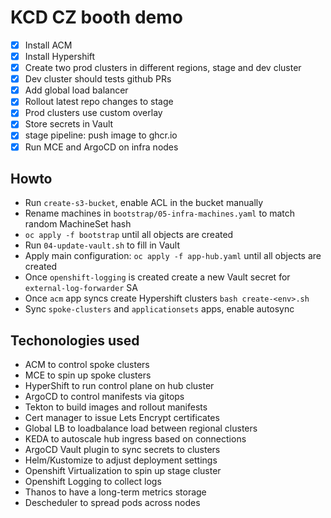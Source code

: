 # KCD CZ booth demo

* [x] Install ACM
* [x] Install Hypershift
* [x] Create two prod clusters in different regions, stage and dev cluster
* [x] Dev cluster should tests github PRs
* [x] Add global load balancer
* [x] Rollout latest repo changes to stage
* [x] Prod clusters use custom overlay
* [x] Store secrets in Vault
* [x] stage pipeline: push image to ghcr.io
* [x] Run MCE and ArgoCD on infra nodes

## Howto

* Run `create-s3-bucket`, enable ACL in the bucket manually
* Rename machines in `bootstrap/05-infra-machines.yaml` to match random MachineSet hash
* `oc apply -f bootstrap` until all objects are created
* Run `04-update-vault.sh` to fill in Vault
* Apply main configuration: `oc apply -f app-hub.yaml` until all objects are created
* Once `openshift-logging` is created create a new Vault secret for `external-log-forwarder` SA
* Once `acm` app syncs create Hypershift clusters `bash create-<env>.sh`
* Sync `spoke-clusters` and `applicationsets` apps, enable autosync

## Techonologies used

* ACM to control spoke clusters
* MCE to spin up spoke clusters
* HyperShift to run control plane on hub cluster
* ArgoCD to control manifests via gitops
* Tekton to build images and rollout manifests
* Cert manager to issue Lets Encrypt certificates
* Global LB to loadbalance load between regional clusters
* KEDA to autoscale hub ingress based on connections
* ArgoCD Vault plugin to sync secrets to clusters
* Helm/Kustomize to adjust deployment settings
* Openshift Virtualization to spin up stage cluster
* Openshift Logging to collect logs
* Thanos to have a long-term metrics storage
* Descheduler to spread pods across nodes
